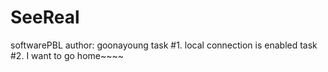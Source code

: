 # SeeReal
softwarePBL
author: goonayoung
task #1. local connection is enabled 
task #2. I want to go home~~~~